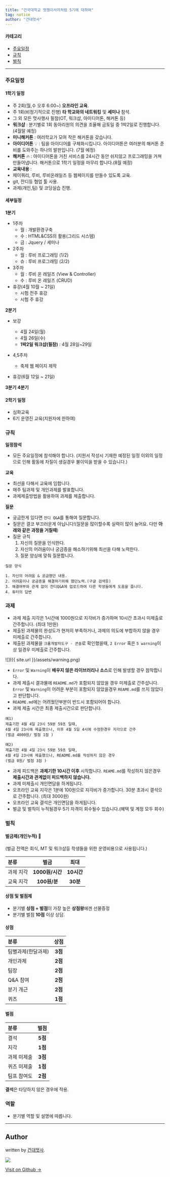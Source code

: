 ```yaml
---
title: "건국대학교 멋쟁이사자처럼 5기에 대하여"
tag: notice
author: "건대멋사"
---
```




#### 카테고리
- [주요일정](#주요일정)
- [규칙](#규칙)
- [벌칙](#벌칙)

---

<a id="#주요일정"></a>
### 주요일정
#### 1학기 일정
- 주 2회(월,수 오후 6:00~) **오프라인 교육**.
- 주 1회(비정기적으로 진행) **타 학교와의 네트워킹** 및 **세미나** 참석.
- 그 외 모든 멋사행사 필참(OT, 워크샵, 아이디어톤, 해커톤 등)
 - **워크샵** : 분기별로 1회 동아리원의 의견을 조율해 금토일 중 1박2일로 진행합니다.(4월말 예정)
 - **미니해커톤** : 여러학교가 모여 작은 해커톤을 갖습니다.
 - **아이디어톤** :bulb: : 팀을 아이디어를 구체화시킵니다. 아이디어톤은 여러분의 해커톤 준비를 도와주는 하나의 발판입니다. (7월 예정)
 - **해커톤** :fire: : 아이디어톤을 거친 서비스를 24시간 동안 쉬지않고 프로그래밍을 거쳐 만들어냅니다. 해커톤으로 1학기 일정을 마무리 합니다.(8월 예정)
- **교육내용** :
 - 제이쿼리, 루비, 루비온래일즈 등 웹페이지를 만들수 있도록 교육.
 - git, 잔디등 협업 툴 사용.
 - 과제(개인,팀) 및 코딩실습 진행.

#### 세부일정

**1분기**

- 1주차
  - 월 : 개발환경구축
  - 수 : HTML&CSS의 활용(그리드 시스템)
  - 금 : Jquery / 세미나
- 2주차
  - 월 : 루비 프로그래밍 (1/2)
  - 슈 : 루비 프로그래밍 (2/2)
- 3주차
  - 월 : 루비 온 레일즈 (View & Controller)
  - 수 : 루비 온 레일즈 (CRUD)
- 휴강(4월 10월 ~ 21일)
  - 시험 전주 휴강
  - 시험 주 휴강

**2분기**

- 보강
  - 4월 24일(월)
  - 4월 26일(수)
  - **1박2일 워크샵(필참)** : 4월 28일~29일
- 4,5주차
  - 축제 웹 페이지 제작

- 휴강(6월 12일 ~ 21일)

**3분기**
**4분기**

#### 2학기 일정
 - 심화교육
 - 6기 운영진 교육(지원자에 한하여)

<a id="#규칙"></a>
### 규칙

**일정참석**

- 모든 주요일정에 참석해야 합니다.
  (지원서 작성시 기재한 예정된 일정 이외의 일정으로 인해 활동에 차질이 생길경우 불이익을 받을 수 있습니다.)

**교육**

- 최선을 다해서 교육에 임합니다.
- 매주 팀과제 및 개인과제를 발표합니다.
- 과제제출방법을 활용하여 과제를 제출합니다.

**질문**

- 궁금한게 있다면 `잔디 Q&A`를 통해여 질문합니다.
- 질문은 결코 부끄러운게 아닙니다!(질문을 많이할수록 실력이 많이 늘어요. 다만 **아래와 같은 과정을 거칠때**)
- 질문 규칙
  1. 자신의 질문을 인식한다.
  2. 자신의 어려움이나 궁금증을 해소하기위해 최선을 다해 노력한다.
  3. 질문 양싱에 맞춰 질문합니다.

```
질문 양식

1. 자신의 어려움 & 궁금했던 내용.
2. 어려움이나 궁금증을 해결하기위해 했던노력.(구글 검색등)
3. 해결여부와 관계 없이 잔디Q&A에 업로드하여 다른 학생들에게 도움을 줍니다.
4. 튜터의 답변
```

### 과제
- 과제 제출 지각은 1시간에 1000원으로 지각비가 증가하며 10시간 초과시 미제출로 간주합니다. (최대 1만원)
- 제출된 과제물의 완성도가 현저히 부족하거나, 과제의 의도에 부합하지 않을 경우 미제출로 간주합니다.
- 제출된 과제물을 `크롬개발자도구 - 콘솔`로 확인했을때,  `2 Error` 혹은 `5 warning`이상 일경우 미제출로 간주합니다.

![]({{ site.url }}/assets/warning.png)

- `Error` 및 `Warning`이 **배우지 않은 라이브러리나 소스**로 인해 발생할 경우 참작합니다.
- 과제 제출시 결과물에 `README.md`가 포함되지 않았을 경우 미제출로 간주삽니다. `Error` 및 `Warning`이 어려운 부분이 포함되지 않았을경우 `REAME.md`를 쓰지 않았다고 판단합니다.
- `README.md`에는 어려웠던부분이 반드시 포함되어야 합니다. 
- 과제 제출 시간은 최종 제출시간으로 판단합니다.
```
예1)
제출기한 4월 4일 23시 59분 59초 일때,
4월 4일 23시에 제출했으나, 이후 4월 5일 4시에 수정한경우 지각으로 간주
(벌금 4000원/ 벌점 1점 )

예2)
제출기한 4월 4일 23시 59분 59초 일때,
4월 4일 23시에 제출했으나, README.md를 작성하지 않은 경우
(벌금 0원/ 벌점 3점 )
```
- 과제 피드백은 **과제기한 10시간 이후** 시작합니다. `REAME.md`를 작성하지 않은경우 **제출시간과 관계없이 피드백하지 않습니다.**
- 과제 미제출시 개인면담을 하게됩니다.
- 오프라인 교육 지각은 1분에 100원으로 지각비가 증가합니다. 30분 초과시 결석으로 간주합니다. (최대 3000원)
- 오프라인 교육 결석은 개인면담을 하게됩니다.
- 벌금 및 벌칙이 누적될경우 5기 자격이 회수될수 있습니다.(혜택 및 계정 모두 회수)


<a id="#벌칙"></a>
### 벌칙
#### 벌금제(개인누적) :cop:
(벌금 전액은 회식, MT 및 워크샵등 학생들을 위한 운영비용으로 사용됩니다.)

|   분류  | 벌금           |     최대      |
| :----- | :-----------: | :----------: |
| 과제 지각    | **1000원/시간** |   **10시간**  |
| 교육 지각    | **100원/분**   |   **30분**  |


#### 상점 및 벌점제
* 분기별 **상점 + 벌점**이 가장 높은 **상점왕**에겐 선물증정
* 분기별 벌점 **10점** 이상 상담.

#### 상점

|   분류  | 상점   |
| :----- | :-----------: |
| 팀별과제(한달과제)    | **3점** |
| 개인과제    | **2점**   |
| 팀장    | **2점**   |
| Q&A 참여    | **2점**   |
| 분기 개근    | **2점**   |
| 퀴즈    | **1점**   |

#### 벌점


|   분류  | 벌점   |
| :----- | :-----------: |
| 결석    | **5점**   |
| 지각    | **1점**   |
| 과제 미제출    | **3점** |
| 퀴즈 미제출 | **1점**   |
| 팀프 참여도 | **2점**   |

**결석**은 타당하지 않은 경우에 적용.

### 역할
- 분기별 역할 및 설명에 따릅니다.

---

## Author

written by [건대멋사](likelionkonkuk.github.io).

![](https://avatars.githubusercontent.com/likelionkonkuk?v=2&s=100)

<a href="https://github.com/likelionkonkuk" target="_blank" class="btn btn-black"><i class="fa fa-github fa-lg"></i> Visit on Github &rarr;</a>